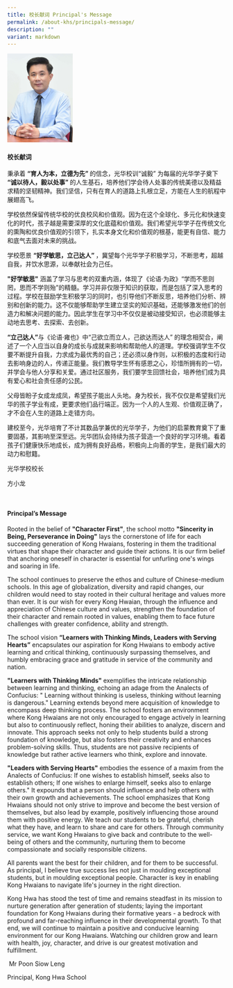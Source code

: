 ```yaml
---
title: 校长献词 Principal's Message
permalink: /about-khs/principals-message/
description: ""
variant: markdown
---
```

<p></p>
<div class="isomer-image-wrapper">
<img style="width: 30%;" height="auto" width="100%" alt="" src="/images/Raymond_Poon_Siow_Leng.jpg">
</div>
<h4>校长献词</h4>
<p>秉承着 <strong>“育人为本，立德为先” </strong>的信念，光华校训“诚毅” 为每届的光华学子奠下 <strong>“诚以待人，毅以处事” </strong>的人生基石，培养他们学会待人处事的传统美德以及精益求精的坚韧精神。我们坚信，只有在育人的道路上扎根立足，方能在人生的航程中展翅高飞。</p>
<p>学校依然保留传统华校的优良校风和价值观。因为在这个全球化、多元化和快速变化的时代，孩子越是需要深厚的文化底蕴和价值观。我们希望光华学子在传统文化的熏陶和优良价值观的引领下，扎实本身文化和价值观的根基，能更有自信、能力和底气去面对未来的挑战。</p>
<p>学校愿景 <strong>“好学敏思，立己达人” </strong>，冀望每个光华学子积极学习，不断思考，超越自我，并饮水思源，以奉献社会为己任。</p>
<p><strong>"好学敏思"</strong> 涵盖了学习与思考的双重内涵，体现了《论语·为政》“学而不思则罔，思而不学则殆”的精髓。学习并非仅限于知识的获取，而是包括了深入思考的过程。学校在鼓励学生积极学习的同时，也引导他们不断反思，培养他们分析、辨别和创新的能力。这不仅能够帮助学生建立坚实的知识基础，还能够激发他们的创造力和解决问题的能力。因此学生在学习中不仅仅是被动接受知识，也必须能够主动地去思考、去探索、去创新。</p>
<p><strong>“立己达人”</strong>与《论语·雍也》中“己欲立而立人，己欲达而达人” 的理念相契合，阐述了一个人应当以自身的成长与成就来影响和帮助他人的道理。学校强调学生不仅要不断提升自我，力求成为最优秀的自己；还必须以身作则，以积极的态度和行动去影响身边的人，传递正能量。我们教导学生怀有感恩之心，珍惜所拥有的一切，并学会与他人分享和关爱。通过社区服务，我们要学生回馈社会，培养他们成为具有爱心和社会责任感的公民。</p>
<p>父母皆盼子女成龙成凤，希望孩子能出人头地。身为校长，我不仅仅是希望我们光华的孩子学业有成，更要求他们品行端正。因为一个人的人生观、价值观正确了，才不会在人生的道路上走错方向。</p>
<p>建校至今，光华培育了不计其数品学兼优的光华学子，为他们的启蒙教育奠下了重要固基，其影响至深至远。光华团队会持续为孩子营造一个良好的学习环境。看着孩子们健康快乐地成长，成为拥有良好品格，积极向上向善的学生，是我们最大的动力和慰籍。</p>
<p>光华学校校长</p>
<p>方小龙</p>
<p>&nbsp;</p>
<h4>Principal’s Message</h4>
<p>Rooted in the belief of <strong>"Character First"</strong>, the school
motto <strong>"Sincerity in Being, Perseverance in Doing"</strong> lays the
cornerstone of life for each succeeding generation of Kong Hwaians, fostering
in them the traditional virtues that shape their character and guide their
actions. It is our firm belief that anchoring oneself in character is essential
for unfurling one's wings and soaring in life.</p>
<p>The school continues to preserve the ethos and culture of Chinese-medium
schools. In this age of globalization, diversity and rapid changes, our
children would need to stay rooted in their cultural heritage and values
more than ever. It is our wish for every Kong Hwaian, through the influence
and appreciation of Chinese culture and values, strengthen the foundation
of their character and remain rooted in values, enabling them to face future
challenges with greater confidence, ability and strength.</p>
<p>The school vision <strong>“Learners with Thinking Minds, Leaders with Serving Hearts”</strong> encapsulates
our aspiration for Kong Hwaians to embody active learning and critical
thinking, continuously surpassing themselves, and humbly embracing grace
and gratitude in service of the community and nation.</p>
<p><strong>"Learners with Thinking Minds" </strong>exemplifies the intricate
relationship between learning and thinking, echoing an adage from the Analects
of Confucius: " Learning without thinking is useless, thinking without
learning is dangerous." Learning extends beyond mere acquisition of knowledge
to encompass deep thinking process. The school fosters an environment where
Kong Hwaians are not only encouraged to engage actively in learning but
also to continuously reflect, honing their abilities to analyze, discern
and innovate. This approach seeks not only to help students build a strong
foundation of knowledge, but also fosters their creativity and enhances
problem-solving skills. Thus, students are not passive recipients of knowledge
but rather active learners who think, explore and innovate.</p>
<p><strong>"Leaders with Serving Hearts"</strong> embodies the essence of
a maxim from the Analects of Confucius: If one wishes to establish himself,
seeks also to establish others; If one wishes to enlarge himself, seeks
also to enlarge others." It expounds that a person should influence and
help others with their own growth and achievements. The school emphasizes
that Kong Hwaians should not only strive to improve and become the best
version of themselves, but also lead by example, positively influencing
those around them with positive energy. We teach our students to be grateful,
cherish what they have, and learn to share and care for others. Through
community service, we want Kong Hwaians to give back and contribute to
the well-being of others and the community, nurturing them to become compassionate
and socially responsible citizens.</p>
<p>All parents want the best for their children, and for them to be successful.
As principal, I believe true success lies not just in moulding exceptional
students, but in moulding exceptional people. Character is key in enabling
Kong Hwaians to navigate life's journey in the right direction.</p>
<p>Kong Hwa has stood the test of time and remains steadfast in its mission
to nurture generation after generation of students; laying the important
foundation for Kong Hwaians during their formative years - a bedrock with
profound and far-reaching influence in their developmental growth. To that
end, we will continue to maintain a positive and conducive learning environment
for our Kong Hwaians. Watching our children grow and learn with health,
joy, character, and drive is our greatest motivation and fulfillment.</p>
<p>&nbsp;Mr Poon Siow Leng</p>
<p>Principal, Kong Hwa School</p>
<p>&nbsp;</p>
<p>&nbsp;</p>